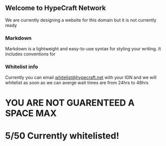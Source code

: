 ## Welcome to HypeCraft Network

We are currently designing a website for this domain but it is not currently ready



### Markdown

Markdown is a lightweight and easy-to-use syntax for styling your writing. It includes conventions for


### Whitelist info

Currently you can email whitelist@hypecraft.net with your IGN and we will whitelist as soon as we can
averge wait times are from 24hrs to 48hrs

# YOU ARE NOT GUARENTEED A SPACE MAX
# 5/50 Currently whitelisted!
